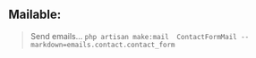 ## Mailable:

> Send emails...
`php artisan make:mail  ContactFormMail --markdown=emails.contact.contact_form`